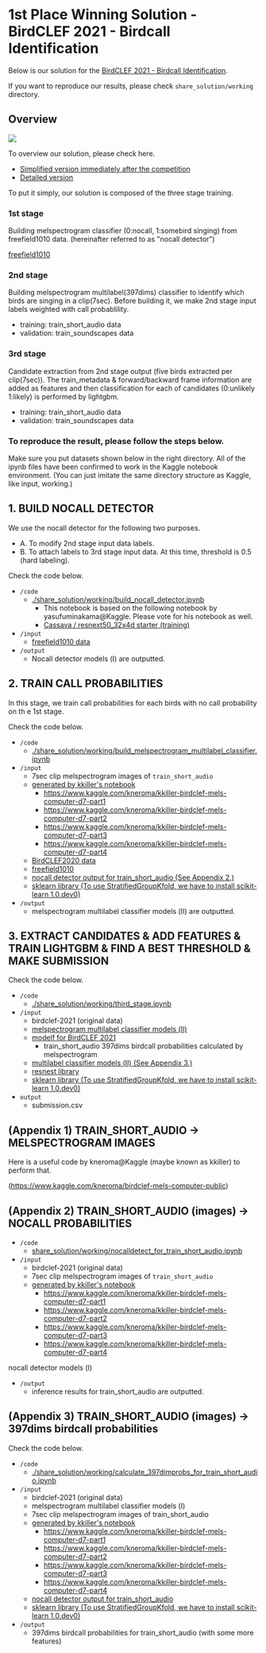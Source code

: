 # 1st Place Winning Solution - BirdCLEF 2021 - Birdcall Identification

Below is our solution for the [BirdCLEF 2021 - Birdcall Identification](https://www.kaggle.com/c/birdclef-2021/overview).

If you want to reproduce our results, please check `share_solution/working` directory.

## Overview

<img src="https://user-images.githubusercontent.com/846237/120944198-2968dc00-c76e-11eb-9bb9-ec8e8d63ce53.png">

To overview our solution, please check here.

- [Simplified version immediately after the competition](https://www.kaggle.com/c/birdclef-2021/discussion/243304)
- [Detailed version](https://www.kaggle.com/c/birdclef-2021/discussion/243927)

To put it simply, our solution is composed of the three stage training.

### 1st stage

Building melspectrogram classifier (0:nocall, 1:somebird singing) from freefield1010 data. (hereinafter referred to as "nocall detector")

[freefield1010](https://academictorrents.com/details/d247b92fa7b606e0914367c0839365499dd20121)

### 2nd stage

Building melspectrogram multilabel(397dims) classifier to identify which birds are singing in a clip(7sec). Before building it, we make 2nd stage input labels weighted with call probablility.

- training: train_short_audio data
- validation: train_soundscapes data

### 3rd stage

Candidate extraction from 2nd stage output (five birds extracted per clip(7sec)).
The train_metadata & forward/backward frame information are added as features and then classification for each of candidates (0:unlikely 1:likely) is performed by lightgbm.

- training: train_short_audio data
- validation: train_soundscapes data

### **To reproduce the result, please follow the steps below.**

Make sure you put datasets shown below in the right directory. All of the ipynb files have been confirmed to work in the Kaggle notebook environment. (You can just imitate the same directory structure as Kaggle, like input, working.)

## 1. BUILD NOCALL DETECTOR

We use the nocall detector for the following two purposes.

- A. To modify 2nd stage input data labels. 
- B. To attach labels to 3rd stage input data. At this time, threshold is 0.5 (hard labeling).

Check the code below.

- `/code`
    - [./share_solution/working/build_nocall_detector.ipynb](./share_solution/working/build_nocall_detector.ipynb)
        - This notebook is based on the following notebook by yasufuminakama@Kaggle. Please vote for his notebook as well.
        - [Cassava / resnext50_32x4d starter (training)](https://www.kaggle.com/yasufuminakama/cassava-resnext50-32x4d-starter-training)
- `/input`
    - [freefield1010 data](https://www.kaggle.com/startjapan/ff1010bird-duration7)
- `/output`
    - Nocall detector models (Ⅰ) are outputted.

## 2. TRAIN CALL PROBABILITIES

In this stage, we train call probabilities for each birds with no call probability on th e 1st stage.

Check the code below.

- `/code`
    - [./share_solution/working/build_melspectrogram_multilabel_classifier.ipynb](./share_solution/working/build_melspectrogram_multilabel_classifier.ipynb)
- `/input`
    - 7sec clip melspectrogram images of `train_short_audio`
    - [generated by kkiller's notebook](https://www.kaggle.com/kneroma/birdclef-mels-computer-public)
        - https://www.kaggle.com/kneroma/kkiller-birdclef-mels-computer-d7-part1
        - https://www.kaggle.com/kneroma/kkiller-birdclef-mels-computer-d7-part2
        - https://www.kaggle.com/kneroma/kkiller-birdclef-mels-computer-d7-part3
        - https://www.kaggle.com/kneroma/kkiller-birdclef-mels-computer-d7-part4
    - [BirdCLEF2020 data](https://www.kaggle.com/kami634/birdclef2020-validation-audio-and-ground-truth-d5)
    - [freefield1010](https://www.kaggle.com/startjapan/ff1010bird-duration7-1)
    - [nocall detector output for train_short_audio (See Appendix 2.)](https://www.kaggle.com/startjapan/train-short-audio-nocall-fold0to4)
    - [sklearn library (To use StratifiedGroupKfold, we have to install scikit-learn 1.0.dev0)](https://www.kaggle.com/namakemono/scikit-learn-10dev0)
- `/output`
    - melspectrogram multilabel classifier models (Ⅱ) are outputted.

## 3. EXTRACT CANDIDATES & ADD FEATURES & TRAIN LIGHTGBM & FIND A BEST THRESHOLD & MAKE SUBMISSION

Check the code below.

- `/code`
    - [./share_solution/working/third_stage.ipynb](./share_solution/working/third_stage.ipynb)
- `/input`
    - birdclef-2021 (original data)
    - [melspectrogram multilabel classifier models (Ⅱ)](https://www.kaggle.com/namakemono/birdclef-groupby-author-05221040-728258)
    - [modelf for BirdCLEF 2021](https://www.kaggle.com/kami634/clefmodel)
        - train_short_audio 397dims birdcall probabilities calculated by melspectrogram 
    - [multilabel classifier models (Ⅱ) (See Appendix 3.)](https://www.kaggle.com/namakemono/metadata-probability-v0525-2100)
    - [resnest library](https://www.kaggle.com/ttahara/resnest50-fast-package)
    - [sklearn library (To use StratifiedGroupKfold, we have to install scikit-learn 1.0.dev0)](https://www.kaggle.com/namakemono/scikit-learn-10dev0)
- `output`
    - submission.csv

## (Appendix 1) TRAIN_SHORT_AUDIO → MELSPECTROGRAM IMAGES

Here is a useful code by kneroma@Kaggle (maybe known as kkiller) to perform that.

(https://www.kaggle.com/kneroma/birdclef-mels-computer-public)

## (Appendix 2) TRAIN_SHORT_AUDIO (images) → NOCALL PROBABILITIES

- `/code`
    - [share_solution/working/nocalldetect_for_train_short_audio.ipynb](./share_solution/working/nocalldetect_for_train_short_audio.ipynb)
- `/input`
    - birdclef-2021 (original data)
    - 7sec clip melspectrogram images of `train_short_audio`
    - [generated by kkiller's notebook](https://www.kaggle.com/kneroma/birdclef-mels-computer-public)
        - https://www.kaggle.com/kneroma/kkiller-birdclef-mels-computer-d7-part1
        - https://www.kaggle.com/kneroma/kkiller-birdclef-mels-computer-d7-part2
        - https://www.kaggle.com/kneroma/kkiller-birdclef-mels-computer-d7-part3
        - https://www.kaggle.com/kneroma/kkiller-birdclef-mels-computer-d7-part4

nocall detector models (Ⅰ)

- `/output`
    - inference results for train_short_audio are outputted.

## (Appendix 3) TRAIN_SHORT_AUDIO (images) → 397dims birdcall probabilities

Check the code below.

- `/code`
    - [./share_solution/working/calculate_397dimprobs_for_train_short_audio.ipynb](./share_solution/working/calculate_397dimprobs_for_train_short_audio.ipynb)
- `/input`
    - birdclef-2021 (original data)
    - melspectrogram multilabel classifier models (Ⅰ)
    - 7sec clip melspectrogram images of train_short_audio
    - [generated by kkiller's notebook](https://www.kaggle.com/kneroma/birdclef-mels-computer-public)
        - https://www.kaggle.com/kneroma/kkiller-birdclef-mels-computer-d7-part1
        - https://www.kaggle.com/kneroma/kkiller-birdclef-mels-computer-d7-part2
        - https://www.kaggle.com/kneroma/kkiller-birdclef-mels-computer-d7-part3
        - https://www.kaggle.com/kneroma/kkiller-birdclef-mels-computer-d7-part4
    - [nocall detector output for train_short_audio](https://www.kaggle.com/startjapan/train-short-audio-nocall-fold0to4)
    - [sklearn library (To use StratifiedGroupKfold, we have to install scikit-learn 1.0.dev0)](https://www.kaggle.com/namakemono/scikit-learn-10dev0)
- `/output`
    - 397dims birdcall probabilities for train_short_audio (with some more features)

